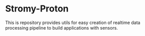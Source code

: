 # Stromy-Proton
This is repository provides utils for easy creation of realtime data processing pipeline to build applications with sensors.


